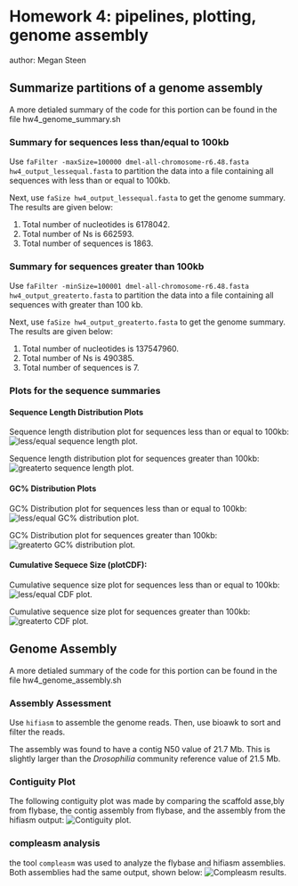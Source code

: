 # Homework 4: pipelines, plotting, genome assembly

author: Megan Steen

## Summarize partitions of a genome assembly
A more detialed summary of the code for this portion can be found in the file hw4_genome_summary.sh

### Summary for sequences less than/equal to 100kb

Use ```faFilter -maxSize=100000 dmel-all-chromosome-r6.48.fasta hw4_output_lessequal.fasta``` to partition the data into a file containing all sequences with less than or equal to 100kb.

Next, use ```faSize hw4_output_lessequal.fasta``` to get the genome summary. The results are given below:

1. Total number of nucleotides is 6178042.
2. Total number of Ns is 662593.
3. Total number of sequences is 1863.

### Summary for sequences greater than 100kb

Use ```faFilter -minSize=100001 dmel-all-chromosome-r6.48.fasta hw4_output_greaterto.fasta``` to partition the data into a file containing all sequences with greater than 100 kb.

Next, use ```faSize hw4_output_greaterto.fasta``` to get the genome summary. The results are given below:

1. Total number of nucleotides is 137547960.
2. Total number of Ns is 490385.
3. Total number of sequences is 7.

### Plots for the sequence summaries

#### Sequence Length Distribution Plots
Sequence length distribution plot for sequences less than or equal to 100kb:
![less/equal sequence length plot.](Plot_seqlength_lessequal.png)

Sequence length distribution plot for sequences greater than 100kb:
![greaterto sequence length plot.](Plot_seqlength_greaterto.png)

#### GC% Distribution Plots
GC% Distribution plot for sequences less than or equal to 100kb:
![less/equal GC% distribution plot.](Plot_GC_lessequal.png)

GC% Distribution plot for sequences greater than 100kb:
![greaterto GC% distribution plot.](Plot_GC_greaterto.png)

#### Cumulative Sequece Size (plotCDF):
Cumulative sequence size plot for sequences less than or equal to 100kb:
![less/equal CDF plot.](Plot_CDF_lessequal.png)

Cumulative sequence size plot for sequences greater than 100kb:
![greaterto CDF plot.](Plot_CDF_greaterto.png)

## Genome Assembly
A more detialed summary of the code for this portion can be found in the file hw4_genome_assembly.sh

### Assembly Assessment
Use ```hifiasm``` to assemble the genome reads. Then, use bioawk to sort and filter the reads.

The assembly was found to have a contig N50 value of 21.7 Mb. This is slightly larger than the _Drosophilia_ community reference value of 21.5 Mb.

### Contiguity Plot
The following contiguity plot was made by comparing the scaffold asse,bly from flybase, the contig assembly from flybase, and the assembly from the hifiasm output:
![Contiguity plot.](hw4_contigplot.png)

### compleasm analysis
the tool ```compleasm``` was used to analyze the flybase and hifiasm assemblies. Both assemblies had the same output, shown below:
![Compleasm results.](CompleasmResults.png)

